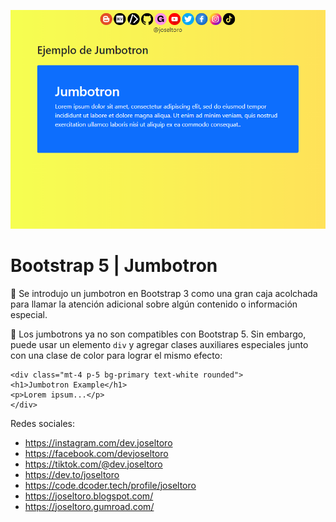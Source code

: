 [![](captura.png)](captura.png "Captura de Pantalla")

# Bootstrap 5 | Jumbotron

📒 Se introdujo un jumbotron en Bootstrap 3 como una gran caja acolchada para llamar la atención adicional sobre algún contenido o información especial.

📒 Los jumbotrons ya no son compatibles con Bootstrap 5. Sin embargo, puede usar un elemento <code>div</code> y agregar clases auxiliares especiales junto con una clase de color para lograr el mismo efecto:

    <div class="mt-4 p-5 bg-primary text-white rounded">
    <h1>Jumbotron Example</h1>
    <p>Lorem ipsum...</p>
    </div>

Redes sociales:

- https://instagram.com/dev.joseltoro
- https://facebook.com/devjoseltoro
- https://tiktok.com/@dev.joseltoro
- https://dev.to/joseltoro
- https://code.dcoder.tech/profile/joseltoro
- https://joseltoro.blogspot.com/
- https://joseltoro.gumroad.com/